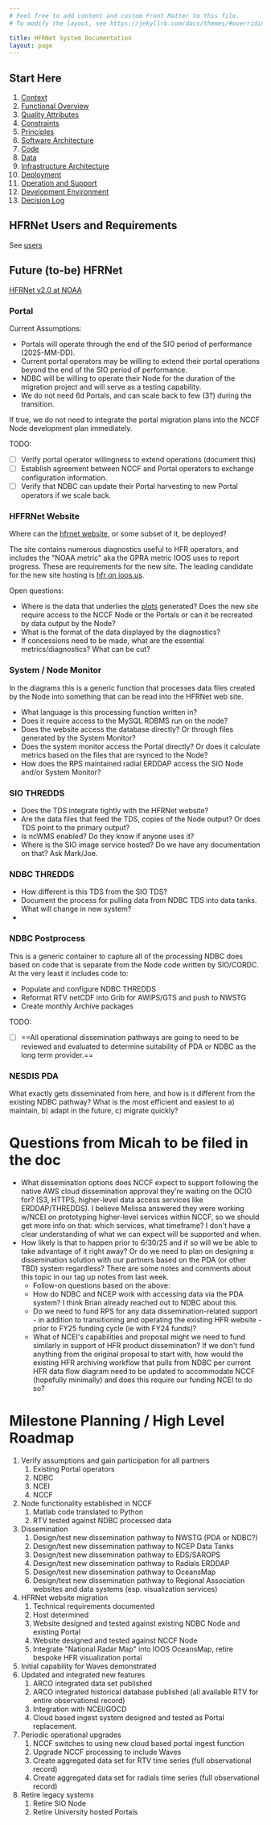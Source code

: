 ```yaml
---
# Feel free to add content and custom Front Matter to this file.
# To modify the layout, see https://jekyllrb.com/docs/themes/#overriding-theme-defaults

title: HFRNet System Documentation
layout: page
---
```

## Start Here

1. [Context](./01-context)
2. [Functional Overview](./02-functional-overview)
3. [Quality Attributes](03-quality-attributes)
4. [Constraints](04-constraints)
5. [Principles](05-principles)
6. [Software Architecture](06-software-architecture)
7. [Code](07-code)
8. [Data](08-data)
9. [Infrastructure Architecture](09-infrastructure-architecture)
10. [Deployment](10-deployment)
11. [Operation and Support](11-operation-support)
12. [Development Environment](12-development-environment) 
13. [Decision Log](13-decision-log)

## HFRNet Users and Requirements

See [users](./users)


## Future (to-be) HFRNet

[HFRNet v2.0 at NOAA](./hfrnetv2p0)



### Portal

Current Assumptions:

- Portals will operate through the end of the SIO period of performance (2025-MM-DD).
- Current portal operators may be willing to extend their portal operations beyond the end of the SIO period of performance.
- NDBC will be willing to operate their Node for the duration of the migration project and will serve as a testing capability.  
- We do not need 6d Portals, and can scale back to few (3?) during the transition.

If true, we do not need to integrate the portal migration plans into the NCCF Node development plan immediately.  

TODO:

- [ ] Verify portal operator willingness to extend operations (document this)
- [ ] Establish agreement between NCCF and Portal operators to exchange configuration information.
- [ ] Verify that NDBC can update their Portal harvesting to new Portal operators if we scale back.

### HFFRNet Website

Where can the [hfrnet website](https://hfrnet.ucsd.edu/), or some subset of it, be deployed?

The site contains numerous diagnostics useful to HFR operators, and includes the "NOAA metric" aka the GPRA metric IOOS uses to report progress.  These are requirements for the new site.  The leading candidate for the new site hosting is [hfr on ioos.us](https://hfrnet.ioos.us/).

Open questions:

- Where is the data that underlies the [plots](https://hfrnet.ucsd.edu/diagnostics/#) generated?  Does the new site require access to the NCCF Node or the Portals or can it be recreated by data output by the Node?  
- What is the format of the data displayed by the diagnostics?
- If concessions need to be made, what are the essential metrics/diagnostics?  What can be cut?

### System / Node Monitor

In the diagrams this is a generic function that processes data files created by the Node into something that can be read into the HFRNet web site.  

- What language is this processing function written in?  
- Does it require access to the MySQL RDBMS run on the node?
- Does the website access the database directly?  Or through files generated by the System Monitor?
- Does the system monitor access the Portal directly?  Or does it calculate metrics based on the files that are rsynced to the Node?
- How does the RPS maintained radial ERDDAP access the SIO Node and/or System Monitor?

### SIO THREDDS

- Does the TDS integrate tightly with the HFRNet website?
- Are the data files that feed the TDS, copies of the Node output?  Or does TDS point to the primary output?
- Is ncWMS enabled?  Do they know if anyone uses it?
- Where is the SIO image service hosted?  Do we have any documentation on that?  Ask Mark/Joe.

### NDBC THREDDS

- How different is this TDS from the SIO TDS?
- Document the process for pulling data from NDBC TDS into data tanks.  What will change in new system?
-

### NDBC Postprocess

This is a generic container to capture all of the processing NDBC does based on code that is separate from the Node code written by SIO/CORDC.  At the very least it includes code to:

- Populate and configure NDBC THREDDS
- Reformat RTV netCDF into Grib for AWIPS/GTS and push to NWSTG
- Create monthly Archive packages

TODO:

- [ ] ==All operational dissemination pathways are going to need to be reviewed and evaluated to determine suitability of PDA or NDBC as the long term provider.==

### NESDIS PDA

What exactly gets disseminated from here, and how is it different from the existing NDBC pathway?  What is the most efficient and easiest to a) maintain, b) adapt in the future, c) migrate quickly?

# Questions from Micah to be filed in the doc

- What dissemination options does NCCF expect to support following the native AWS cloud dissemination approval they're waiting on the OCIO for? (S3, HTTPS, higher-level data access services like ERDDAP/THREDDS).  I believe Melissa answered they were working w/NCEI on prototyping higher-level services within NCCF, so we should get more info on that: which services, what timeframe? I don't have a clear understanding of what we can expect will be supported and when.  
- How likely is that to happen prior to 6/30/25 and if so will we be able to take advantage of it right away?  Or do we need to plan on designing a dissemination solution with our partners based on the PDA (or other TBD) system regardless?  There are some notes and comments about this topic in our tag up notes from last week.
  - Follow-on questions based on the above:
  - How do NDBC and NCEP work with accessing data via the PDA system?  I think Brian already reached out to NDBC about this.
  - Do we need to fund RPS for any data dissemination-related support - in addition to transitioning and operating the existing HFR website - prior to FY25 funding cycle (ie with FY24 funds)?
  - What of NCEI's capabilities and proposal might we need to fund similarly in support of HFR product dissemination?  If we don't fund anything from the original proposal to start with, how would the existing HFR archiving workflow that pulls from NDBC per current HFR data flow diagram need to be updated to accommodate NCCF (hopefully minimally) and does this require our funding NCEI to do so?

# Milestone Planning / High Level Roadmap

1. Verify assumptions and gain participation for all partners
    1. Existing Portal operators
    1. NDBC
    1. NCEI
    1. NCCF
1. Node functionality established in NCCF
    1. Matlab code translated to Python
    1. RTV tested against NDBC processed data
1. Dissemination
    1. Design/test new dissemination pathway to NWSTG (PDA or NDBC?)
    1. Design/test new dissemination pathway to NCEP Data Tanks
    1. Design/test new dissemination pathway to EDS/SAROPS
    1. Design/test new dissemination pathway to Radials ERDDAP
    1. Design/test new dissemination pathway to OceansMap
    1. Design/test new dissemination pathway to Regional Association websites and data systems (esp. visualization services)
1. HFRNet website migration
    1. Technical requirements documented
    1. Host determined
    1. Website designed and tested against existing NDBC Node and existing Portal
    1. Website designed and tested against NCCF Node
    1. Integrate "National Radar Map" into IOOS OceansMap, retire bespoke HFR visualization portal
1. Initial capability for Waves demonstrated
1. Updated and integrated new features
    1. ARCO integrated data set published
    1. ARCO integrated historical database published (all available RTV for entire observationsl record)
    1. Integration with NCEI/GOCD
    1. Cloud based ingest system designed and tested as Portal replacement.
1. Periodic operational upgrades
    1. NCCF switches to using new cloud based portal ingest function
    1. Upgrade NCCF processing to include Waves
    1. Create aggregated data set for RTV time series (full observational record)
    1. Create aggregated data set for radials time series (full observational record)
1. Retire legacy systems
    1. Retire SIO Node
    1. Retire University hosted Portals
